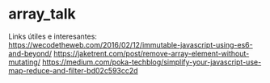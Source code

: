 # array_talk
Links útiles e interesantes: 
https://wecodetheweb.com/2016/02/12/immutable-javascript-using-es6-and-beyond/
https://jaketrent.com/post/remove-array-element-without-mutating/
https://medium.com/poka-techblog/simplify-your-javascript-use-map-reduce-and-filter-bd02c593cc2d